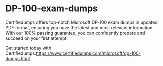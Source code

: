 # DP-100-exam-dumps
Certifiedumps offers top-notch Microsoft DP-100 exam dumps in updated PDF format, ensuring you have the latest and most relevant information. With our 100% passing guarantee, you can confidently prepare and succeed on your first attempt.

 Get started today with Certifiedumps:https://www.certifiedumps.com/microsoft/dp-100-dumps.html
